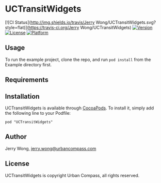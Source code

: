 # UCTransitWidgets

[![CI Status](http://img.shields.io/travis/Jerry Wong/UCTransitWidgets.svg?style=flat)](https://travis-ci.org/Jerry Wong/UCTransitWidgets)
[![Version](https://img.shields.io/cocoapods/v/UCTransitWidgets.svg?style=flat)](http://cocoadocs.org/docsets/UCTransitWidgets)
[![License](https://img.shields.io/cocoapods/l/UCTransitWidgets.svg?style=flat)](http://cocoadocs.org/docsets/UCTransitWidgets)
[![Platform](https://img.shields.io/cocoapods/p/UCTransitWidgets.svg?style=flat)](http://cocoadocs.org/docsets/UCTransitWidgets)

## Usage

To run the example project, clone the repo, and run `pod install` from the Example directory first.

## Requirements

## Installation

UCTransitWidgets is available through [CocoaPods](http://cocoapods.org). To install
it, simply add the following line to your Podfile:

    pod "UCTransitWidgets"

## Author

Jerry Wong, jerry.wong@urbancompass.com

## License

UCTransitWidgets is copyright Urban Compass, all rights reserved.

